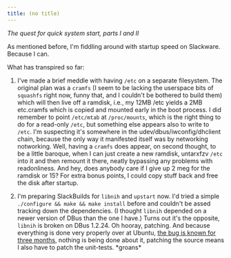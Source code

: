 ```yaml
---
title: (no title)
---
```

<p><em>The quest for quick system start, parts I and II</em></p>

<p>As mentioned before, I'm fiddling around with startup speed on Slackware. Because I can.</p>

<p>What has transpired so far:</p>

<ol>
<li><p>I've made a brief meddle with having <code>/etc</code> on a separate filesystem. The original plan was a <code>cramfs</code> (I seem to be lacking the userspace bits of <code>squashfs</code> right now, funny that, and I couldn't be bothered to build them) which will then live off a ramdisk, i.e., my 12MB /etc yields a 2MB etc.cramfs which is copied and mounted early in the boot process. I did remember to point <code>/etc/mtab</code> at <code>/proc/mounts</code>, which is the right thing to do for a read-only <code>/etc</code>, but something else appears also to write to <code>/etc</code>. I'm suspecting it's somewhere in the udev/dbus/iwconfig/dhclient chain, because the only way it manifested itself was by networking notworking. Well, having a <code>cramfs</code> does appear, on second thought, to be a little baroque, when I can just create a new ramdisk, untarxfzv <code>/etc</code> into it and then remount it there, neatly bypassing any problems with readonliness. And hey, does anybody care if I give up 2 meg for the ramdisk or 15? For extra bonus points, I could copy stuff back and free the disk after startup.</p></li>
<li><p>I'm preparing SlackBuilds for <code>libnih</code> and <code>upstart</code> now. I'd tried a simple <code>./configure &amp;&amp; make &amp;&amp; make install</code> before and couldn't be assed tracking down the dependencies. (I thought <code>libnih</code> depended on a newer version of DBus than the one I have.) Turns out it's the opposite, <code>libnih</code> is broken on DBus 1.2.24. Oh hooray, patching. And because everything is done very properly over at Ubuntu, <a href="https://bugs.launchpad.net/libnih/+bug/708198">the bug is known for three months</a>, nothing is being done about it, patching the source means I also have to patch the unit-tests. *groans* </p></li>
</ol>